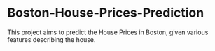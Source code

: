 # Boston-House-Prices-Prediction
This project aims to predict the House Prices in Boston, given various features describing the house. 
